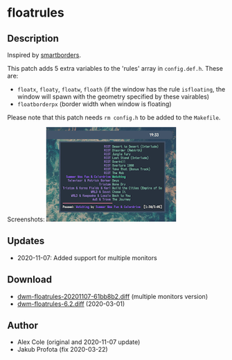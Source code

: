 floatrules
==========

Description
-----------
Inspired by [smartborders](../smartborders/).

This patch adds 5 extra variables to the 'rules' array in `config.def.h`. These are:
* `floatx`, `floaty`, `floatw`, `floath` (if the window has the rule `isfloating`, the window will spawn with the geometry specified by these vairables)
* `floatborderpx` (border width when window is floating)

Please note that this patch needs `rm config.h` to be added to the `Makefile`.

Screenshots:
![floatrules screenshot](floatrules.png)

Updates
-------
* 2020-11-07: Added support for multiple monitors

Download
--------

* [dwm-floatrules-20201107-61bb8b2.diff](dwm-floatrules-20201107-61bb8b2.diff) (multiple monitors version)
* [dwm-floatrules-6.2.diff](dwm-floatrules-6.2.diff) (2020-03-01)

Author
------
* Alex Cole (original and 2020-11-07 update)
* Jakub Profota (fix 2020-03-22)
